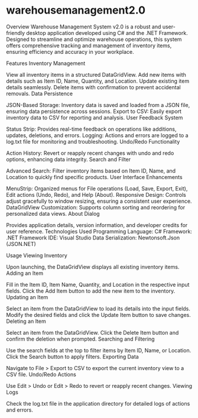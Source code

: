 # warehousemanagement2.0

Overview
Warehouse Management System v2.0 is a robust and user-friendly desktop application developed using C# and the .NET Framework. Designed to streamline and optimize warehouse operations, this system offers comprehensive tracking and management of inventory items, ensuring efficiency and accuracy in your workplace.

Features
Inventory Management

View all inventory items in a structured DataGridView.
Add new items with details such as Item ID, Name, Quantity, and Location.
Update existing item details seamlessly.
Delete items with confirmation to prevent accidental removals.
Data Persistence

JSON-Based Storage: Inventory data is saved and loaded from a JSON file, ensuring data persistence across sessions.
Export to CSV: Easily export inventory data to CSV for reporting and analysis.
User Feedback System

Status Strip: Provides real-time feedback on operations like additions, updates, deletions, and errors.
Logging: Actions and errors are logged to a log.txt file for monitoring and troubleshooting.
Undo/Redo Functionality

Action History: Revert or reapply recent changes with undo and redo options, enhancing data integrity.
Search and Filter

Advanced Search: Filter inventory items based on Item ID, Name, and Location to quickly find specific products.
User Interface Enhancements

MenuStrip: Organized menus for File operations (Load, Save, Export, Exit), Edit actions (Undo, Redo), and Help (About).
Responsive Design: Controls adjust gracefully to window resizing, ensuring a consistent user experience.
DataGridView Customization: Supports column sorting and reordering for personalized data views.
About Dialog

Provides application details, version information, and developer credits for user reference.
Technologies Used
Programming Language: C#
Framework: .NET Framework
IDE: Visual Studio
Data Serialization: Newtonsoft.Json (JSON.NET)


Usage
Viewing Inventory

Upon launching, the DataGridView displays all existing inventory items.
Adding an Item

Fill in the Item ID, Item Name, Quantity, and Location in the respective input fields.
Click the Add Item button to add the new item to the inventory.
Updating an Item

Select an item from the DataGridView to load its details into the input fields.
Modify the desired fields and click the Update Item button to save changes.
Deleting an Item

Select an item from the DataGridView.
Click the Delete Item button and confirm the deletion when prompted.
Searching and Filtering

Use the search fields at the top to filter items by Item ID, Name, or Location.
Click the Search button to apply filters.
Exporting Data

Navigate to File > Export to CSV to export the current inventory view to a CSV file.
Undo/Redo Actions

Use Edit > Undo or Edit > Redo to revert or reapply recent changes.
Viewing Logs

Check the log.txt file in the application directory for detailed logs of actions and errors.
